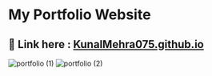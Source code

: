 # My Portfolio Website
🔵 Link here :  <a href="https://kunalmehra075.github.io/">KunalMehra075.github.io </a>
---
![portfolio (1)](https://user-images.githubusercontent.com/112753481/221473437-ff140334-e013-44f7-91d0-6f4a9ee30ebc.jpg)
![portfolio (2)](https://user-images.githubusercontent.com/112753481/221473441-a786c7ee-e00e-42fb-8f93-a81ef09f04bd.jpg)
